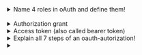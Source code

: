 <details><summary>  
Name 4 roles in oAuth and define them!
</summary>  
<details><summary>  
Client
</summary>  
The application asking for access to some ressource
</details>
<details><summary>  
Authorization server
</summary>  
The central entity where clients get permission to access a ressource
</details>
<details><summary>  
Ressource server
</summary>  
The place where the requested ressource is stored
</details>
<details><summary>  
Ressource owner
</summary>  
The user who owns the ressource and decides on application access permissions and their scope
</details>
</details>
&nbsp;
<details><summary>  
Authorization grant
</summary>  
Ressource usage permission given by the ressource owner
</details>
<details><summary>  
Access token (also called bearer token)
</summary>  
Authorization server hands over this token to the client, with which it can prove its access rights to the ressource server.
</details>
<details><summary>  
Explain all 7 steps of an oauth-autorization!
</summary>  
1. Client asks ressource owner for autorization
2. If ressource owner rejects, the process ends right here. If he allows, he sends the Authorization grant to the client
3. Client sends autorization grant to the autorization 
4. Authorization server sends an access token to the client
5. Client sends access token to the ressource server and asks for the ressource 
6. Ressource server checks acces token validity with the autorization server
7. If step 6 was successful, the ressource server shares the ressource with the client
</details><details><summary>  

</summary>  

</details>
